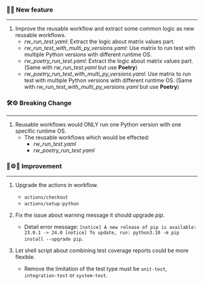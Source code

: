 ### 🎉🎊 **New feature**
<hr>

1. Improve the reusable workflow and extract some common logic as new reusable workflows.
    * _rw_run_test.yaml_: Extract the logic about matrix values part.
    * _rw_run_test_with_multi_py_versions.yaml_: Use matrix to run test with multiple Python versions with different runtime OS.
    * _rw_poetry_run_test.yaml_: Extract the logic about matrix values part. (Same with _rw_run_test.yaml_ but use **Poetry**)
    * _rw_poetry_run_test_with_multi_py_versions.yaml_: Use matrix to run test with multiple Python versions with different runtime OS. (Same with _rw_run_test_with_multi_py_versions.yaml_ but use **Poetry**)

### 🛠⚙️ **Breaking Change**
<hr>

1. Reusable workflows would ONLY run one Python version with one specific runtime OS.
    * The reusable workflows which would be effected:
        * _rw_run_test.yaml_
        * _rw_poetry_run_test.yaml_

### 🤖⚙️🔧 **Improvement**
<hr>

1. Upgrade the actions in workflow.
   * ``actions/checkout``
   * ``actions/setup-python``

2. Fix the issue about warning message it should upgrade _pip_.
   * Detail error message: ``[notice] A new release of pip is available: 23.0.1 -> 24.0 [notice] To update, run: python3.10 -m pip install --upgrade pip``.

3. Let shell script about combining test coverage reports could be more flexible.
   * Remove the limitation of the test type must be ``unit-test``, ``integration-test`` or ``system-test``.
